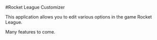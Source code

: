 #Rocket League Customizer

This application allows you to edit various options in the game Rocket League.

Many features to come.
